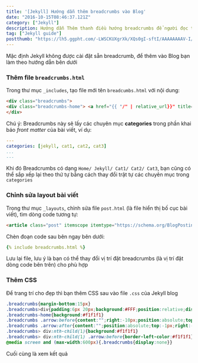 ```yaml
---
title: '[Jekyll] Hướng dẫn thêm breadcrumbs vào Blog'
date: "2016-10-15T08:46:37.121Z"
category: ["Jekyll"]
description: Hướng dẫn Thêm thanh điều hướng breadcrumbs để người đọc truy cập nhanh.
tag: ["Jekyll guide"]
postthumb: "https://lh5.ggpht.com/-LWSCKUXgrXk/XQs0gI-sftI/AAAAAAAAV-I/VRe_NjMQf6ATgKF8TCCIZm5O5UGtin7zQCKgBGAs/w150-e30/jekyll-15-chiase.web.app-0.png"
---
```



Mặc định Jekyll không được cài đặt sẵn breadcrumb, để thêm vào Blog bạn làm theo hướng dẫn bên dưới


### Thêm file `breadcrumbs.html`

Trong thư mục `_includes`, tạo file mới tên `breadcumbs.html` với nội dung:

```html
<div class="breadcrumbs"> 
<div class="breadcrumbs-home"> <a href="{{ "/" | relative_url}}" title="Home">Home</a><span class="arrow"></span></div>{% if page.categories %}<div> <a href="{{ "/" | relative_url}}{{ page.categories  | first | strip }}" title="{{ page.categories  | first | strip }}">{{ page.categories  | first | strip | capitalize }}</a><span class="arrow"></span></div>{% endif %}{% if page.categories[1] %}<div> <a href="{{ "/" | relative_url}}{{ page.categories[1] }}" title="{{ page.categories[1] }}">{{ page.categories[1] | capitalize }}</a><span class="arrow"></span></div>{% endif %}{% if page.categories[2] %}<div> <a href="{{ "/" | relative_url}}{{ page.categories[2] }}" title="{{ page.categories[2] }}">{{ page.categories[2] | capitalize }}</a><span class="arrow"></span></div>{% endif %}
</div>		
```
Chú ý: Breadcrumbs này sẽ lấy các chuyên mục **categories** trong phần khai báo *front matter* của bài viết, ví dụ:

```yml
---
categories: [jekyll, cat1, cat2, cat3]
...
---
```
Khi đó Breadcrumbs có dạng `Home/ Jekyll/ Cat1/ Cat2/ Cat3`, bạn cũng có thể sắp xếp lại theo thứ tự bằng cách thay đổi trật tự các chuyên mục trong `categories`
### Chỉnh sửa layout bài viết

Trong thư mục `_layouts`, chỉnh sửa file `post.html` (là file hiển thị bố cục bài viết), tìm dòng code tương tự: 
```html
<article class="post" itemscope itemtype="https://schema.org/BlogPosting">
```
Chèn đoạn code sau bên ngay bên dưới:
```yml
{% include breadcrumbs.html %}
```
Lưu lại file, lưu ý là bạn có thể thay đổi vị trí đặt breadcrumbs (là vị trí đặt dòng code bên trên) cho phù hợp

### Thêm CSS

Để trang trí cho đẹp thì bạn thêm CSS sau vào file `.css` của Jekyll blog
```css
.breadcrumbs{margin-bottom:15px}
.breadcrumbs>div{padding:6px 20px;background:#FFF;position:relative;display:inline-block;border:1px solid #EBEBEB;font-size:15px;color:#3E3E3E}
.breadcrumbs-home{background:#f1f1f1}
.breadcrumbs .arrow:before{content:"";right:-10px;position:absolute;top:-1px;right:-13px;width:0;height:0;border-style:solid;border-width:18px 0 17px 13px;border-color:transparent transparent transparent #fff;z-index:100}
.breadcrumbs .arrow:after{content:"";position:absolute;top:-1px;right:-14px;width:0;height:0;border-style:solid;border-width:18px 0 17px 13px;border-color:rgba(0,0,0,0) rgba(0,0,0,0) rgba(0,0,0,0) #eee;z-index:10}
.breadcrumbs> div:nth-child(1){background:#f1f1f1}
.breadcrumbs> div:nth-child(1) .arrow:before{border-left-color:#f1f1f1}
@media screen and (max-width:600px){.breadcrumbs{display:none}}
```

Cuối cùng là xem kết quả
